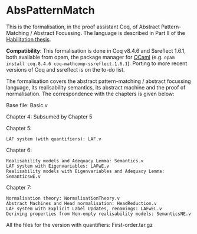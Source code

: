 # AbsPatternMatch
This is the formalisation, in the proof assistant Coq, of Abstract Pattern-Matching / Abstract Focussing.
The language is described in Part II of the [Habilitation thesis](http://www.csl.sri.com/users/sgl/Work/HDR/Dissertation/Main.pdf).

**Compatibility**: This formalisation is done in Coq v8.4.6 and Ssreflect 1.6.1, both available from opam, the package manager for [OCaml](https://opam.ocaml.org/) (e.g. ```opam install coq.8.4.6 coq-mathcomp-ssreflect.1.6.1```). Porting to more recent versions of Coq and ssreflect is on the to-do list.

The formalisation covers the abstract pattern-matching / abstract focussing language,
its realisability semantics, its abstract machine and the proof of normalisation.
The correspondence with the chapters is given below:

Base file: Basic.v 

Chapter 4: Subsumed by Chapter 5

Chapter 5:

    LAF system (with quantifiers): LAF.v 

Chapter 6:

    Realisability models and Adequacy Lemma: Semantics.v
    LAF system with Eigenvariables: LAFwE.v
    Realisability models with Eigenvariables and Adequacy Lemma: SemanticswE.v 

Chapter 7:

    Normalisation theory: NormalisationTheory.v
    Abstract Machines and Head normalisation: HeadReduction.v
    LAF system with Explicit Label Updates, renamings: LAFwEL.v
    Deriving properties from Non-empty realisability models: SemanticsNE.v 

All the files for the version with quantifiers: First-order.tar.gz 
